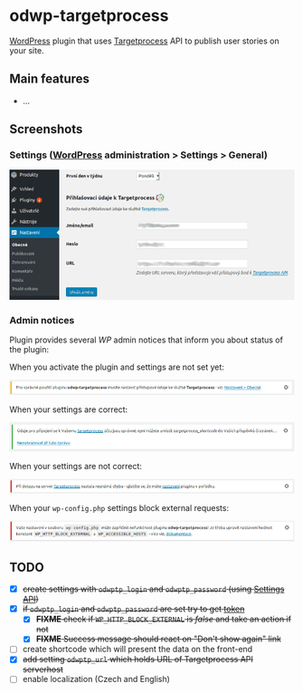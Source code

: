 # odwp-targetprocess

[WordPress][1] plugin that uses [Targetprocess][2] API to publish user stories on your site.

## Main features

* ...

## Screenshots

### Settings ([WordPress][1] administration > Settings > General)

![Plugin settings](screenshot-1.png)

### Admin notices

Plugin provides several _WP_ admin notices that inform you about status of the plugin:

When you activate the plugin and settings are not set yet:

![Warning - settings are not set](screenshot-2.png)

When your settings are correct:

![Success - settings are correct](screenshot-3.png)

When your settings are not correct:

![Error - settings are not correct](screenshot-4.png)

When your `wp-config.php` settings block external requests:

![Error - external requests are blocked](screenshot-5.png)

## TODO

* [x] ~~create settings with `odwptp_login` and `odwptp_password` (using [Settings API][4])~~
* [x] ~~if `odwptp_login` and `odwptp_password` are set try to get [token][3]~~
  - [x] ~~__FIXME__ check if `WP_HTTP_BLOCK_EXTERNAL` is _false_ and take an action if not~~
  - [x] ~~__FIXME__ Success message should react on "Don't show again" link~~
* [ ] create shortcode which will present the data on the front-end
* [x] ~~add setting `odwptp_url` which holds URL of Targetprocess API serverhost~~
* [ ] enable localization (Czech and English)

[1]: https://wordpress.org/
[2]: https://www.targetprocess.com/
[3]: https://dev.targetprocess.com/docs/authentication
[4]: https://developer.wordpress.org/plugins/settings/settings-api/
